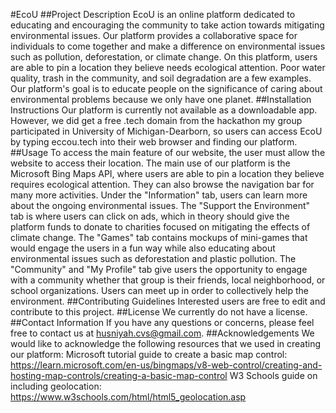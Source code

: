 #EcoU
##Project Description
EcoU is an online platform dedicated to educating and encouraging the community to take action towards mitigating environmental issues. Our platform provides a collaborative space for individuals to come together and make a difference on environmental issues such as pollution, deforestation, or climate change. On this platform, users are able to pin a location they believe needs ecological attention. Poor water quality, trash in the community, and soil degradation are a few examples. Our platform's goal is to educate people on the significance of caring about environmental problems because we only have one planet.
##Installation Instructions
Our platform is currently not available as a downloadable app. However, we did get a free .tech domain from the hackathon my group participated in University of Michigan-Dearborn, so users can access EcoU by typing eccou.tech into their web browser and finding our platform.
##Usage
To access the main feature of our website, the user must allow the website to access their location. The main use of our platform is the Microsoft Bing Maps API, where users are able to pin a location they believe requires ecological attention. They can also browse the navigation bar for many more activities. Under the "Information" tab, users can learn more about the ongoing environmental issues. The "Support the Environment" tab is where users can click on ads, which in theory should give the platform funds to donate to charities focused on mitigating the effects of climate change. The "Games" tab contains mockups of mini-games that would engage the users in a fun way while also educating about environmental issues such as deforestation and plastic pollution. The "Community" and "My Profile" tab give users the opportunity to engage with a community whether that group is their friends, local neighborhood, or school organizations. Users can meet up in order to collectively help the environment.
##Contributing Guidelines
Interested users are free to edit and contribute to this project.
##License
We currently do not have a license.
##Contact Information
If you have any questions or concerns, please feel free to contact us at husniyah.cvs@gmail.com.
##Acknowledgements
We would like to acknowledge the following resources that we used in creating our platform:
Microsoft tutorial guide to create a basic map control: https://learn.microsoft.com/en-us/bingmaps/v8-web-control/creating-and-hosting-map-controls/creating-a-basic-map-control
W3 Schools guide on including geolocation: https://www.w3schools.com/html/html5_geolocation.asp
